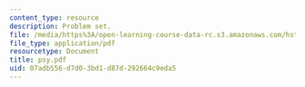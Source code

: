 ```yaml
---
content_type: resource
description: Problem set.
file: /media/https%3A/open-learning-course-data-rc.s3.amazonaws.com/hst-582j-biomedical-signal-and-image-processing-spring-2007/07adb556d7d03bd1d87d292664c9eda5_psy.pdf
file_type: application/pdf
resourcetype: Document
title: psy.pdf
uid: 07adb556-d7d0-3bd1-d87d-292664c9eda5
---
```

